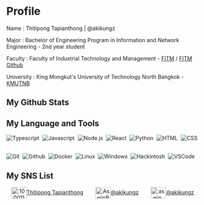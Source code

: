 # Profile
Name : Thitipong Tapianthong | @akikungz

Major : Bachelor of Engineering Program in Information and Network Engineering - 2nd year student

Faculty : Faculty of Industrial Technology and Management - [FITM](https://www.fitm.kmutnb.ac.th/) / [FITM Github](https://github.com/fitm-kmutnb)

University : King Mongkut's University of Technology North Bangkok - [KMUTNB](https://www.kmutnb.ac.th/)

## My Github Stats
<!--
<div align="center" style="display: flex; justify-content: center; align-items: center; flex-wrap: wrap; gap: 1em">
    <a href="https://gh-stats-gen.vercel.app/" target="_blank">
        <img src="https://github-readme-stats.vercel.app/api?username=akikungz&theme=dracula&show_icons=true&hide_border=true&count_private=true" style="max-width: 397px; width: 100%;" />
    </a>
    <a href="https://gh-stats-gen.vercel.app/" target="_blank">
        <img src="https://github-readme-stats.vercel.app/api/top-langs/?username=akikungz&theme=dracula&show_icons=true&hide_border=true&layout=compact" style="max-width: 300px; width: 100%;" />
    </a>
</div>
-->

## My Language and Tools
![Typescript](https://img.shields.io/badge/-Typescript-05122A?style=flat&logo=typescript)&nbsp;
![Javascript](https://img.shields.io/badge/-Javascript-05122A?style=flat&logo=javascript)&nbsp;
![Node.js](https://img.shields.io/badge/-Node.js-05122A?style=flat&logo=node.js)&nbsp;
![React](https://img.shields.io/badge/-React-05122A?style=flat&logo=react)&nbsp;
![Python](https://img.shields.io/badge/-Python-05122A?style=flat&logo=python)&nbsp;
![HTML](https://img.shields.io/badge/-HTML-05122A?style=flat&logo=html5)&nbsp;
![CSS](https://img.shields.io/badge/-CSS-05122A?style=flat&logo=css3)&nbsp;

![Git](https://img.shields.io/badge/-Git-05122A?style=flat&logo=git)&nbsp;
![Github](https://img.shields.io/badge/-Github-05122A?style=flat&logo=github)&nbsp;
![Docker](https://img.shields.io/badge/-Docker-05122A?style=flat&logo=docker)&nbsp;
![Linux](https://img.shields.io/badge/-Linux-05122A?style=flat&logo=linux)&nbsp;
![Windows](https://img.shields.io/badge/-Windows-05122A?style=flat&logo=windows)&nbsp;
![Hackintosh](https://img.shields.io/badge/-Hackintosh-05122A?style=flat&logo=apple)&nbsp;
![VSCode](https://img.shields.io/badge/-VSCode-05122A?style=flat&logo=visual-studio-code)&nbsp;

## My SNS List

<div align="center" style="display: flex; justify-content: center; align-items: center; flex-wrap: wrap; gap: 1em">
    <a href="https://www.facebook.com/akikungz" target="_blank"><img align="center" src="https://raw.githubusercontent.com/rahuldkjain/github-profile-readme-generator/master/src/images/icons/Social/facebook.svg" alt="100011683902531e" height="30" width="40" />Thitipong Tapianthong</a>
    &nbsp;
    <a href="https://twitter.com/akikungz" target="_blank"><img align="center" src="https://raw.githubusercontent.com/rahuldkjain/github-profile-readme-generator/master/src/images/icons/Social/twitter.svg" alt="AswinBarath2" height="30" width="40" />@akikungz</a>
    &nbsp;
    <a href="https://www.instagram.com/akikungz" target="_blank"><img align="center" src="https://raw.githubusercontent.com/rahuldkjain/github-profile-readme-generator/master/src/images/icons/Social/instagram.svg" alt="aswin_barath_" height="30" width="40" />@akikungz</a>
</div>
